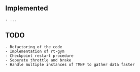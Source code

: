 <h2>Implemented</h2>

    - ...

<h2>TODO</h2>

    - Refactoring of the code
    - Implementation of rt-gym
    - Checkpoint restart procedure
    - Seperate throttle and brake
    - Handle multiple instances of TMNF to gather data faster